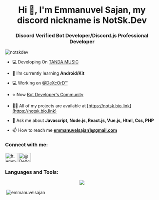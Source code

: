 <h1 align="center">Hi 👋, I'm Emmanuvel Sajan, my discord nickname is NotSk.Dev</h1>
<h3 align="center">Discord Verified Bot Developer/Discord.js Professional Developer</h3>

<p align="left"> <img src="https://komarev.com/ghpvc/?username=notskdev&label=Profile%20views&color=0e75b6&style=flat" alt="notskdev" /> </p>

- 💻 Developing On [TANDA MUSIC](https://tandamusic.fun)

- 🌱 I’m currently learning **Android/Kit**

- 💻 Working on [@DeXcOrD™](https://discord.gg/dexcord)

- ⭐ Now [Bot Developer's Community](https://discord.gg/aAgRTHdMQf)

- 👨‍💻 All of my projects are available at [https://notsk.bio.link](https://notsk.bio.link)

- 💬 Ask me about **Javascript, Node.js, React.js, Vue.js, Html, Css, PHP**

- 📫 How to reach me **emmanuvelsajan1@gmail.com**

<h3 align="left">Connect with me:</h3>
<p align="left">
<a href="https://Instagram.com/ft.emm4nuvel" target="blank"><img align="center" src="https://raw.githubusercontent.com/rahuldkjain/github-profile-readme-generator/master/src/images/icons/Social/instagram.svg" alt="ft.emm4nuvel" height="30" width="40" /></a>
<a href="https://discord.gg/dexcord-tm-dev-hub-979979944790745099" target="blank"><img align="center" src="https://raw.githubusercontent.com/rahuldkjain/github-profile-readme-generator/master/src/images/icons/Social/discord.svg" alt="@DeXcOrD™" height="30" width="40" /></a>
</p>

<h3 align="left">Languages and Tools:</h3><p align="center">
   <p align="center">
    <img src="https://skillicons.dev/icons?i=nodejs,python,java,lua,c,cpp,php,androidstudio,flutter,dart,kotlin,javascript,ts,express,react,redux,django,bootstrap,css,html,jquery,mongodb,sqlite,mysql,discord" /><br>
</p>

<p>&nbsp;<img align="center" src="https://github-readme-stats.vercel.app/api?username=emmanuvelsajan&show_icons=true&locale=en" alt="emmanuvelsajan" /></p>
